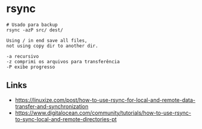 # rsync

```
# Usado para backup
rsync -azP src/ dest/

Using / in end save all files,
not using copy dir to another dir.

-a recursivo
-z comprimi os arquivos para transferência
-P exibe progresso
```
## Links
- https://linuxize.com/post/how-to-use-rsync-for-local-and-remote-data-transfer-and-synchronization
- https://www.digitalocean.com/community/tutorials/how-to-use-rsync-to-sync-local-and-remote-directories-pt

